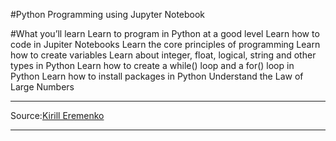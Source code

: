 #Python Programming using Jupyter Notebook


#What you’ll learn
Learn to program in Python at a good level
Learn how to code in Jupiter Notebooks
Learn the core principles of programming
Learn how to create variables
Learn about integer, float, logical, string and other types in Python
Learn how to create a while() loop and a for() loop in Python
Learn how to install packages in Python
Understand the Law of Large Numbers

----

Source:[Kirill Eremenko](https://www.superdatascience.com/)

----